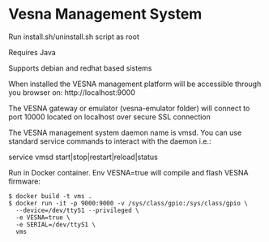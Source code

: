# Vesna Management System

Run install.sh/uninstall.sh script as root

Requires Java

Supports debian and redhat based sistems

When installed the VESNA management platform will be accessible
through you browser on: http://localhost:9000

The VESNA gateway or emulator (vesna-emulator folder)
will connect to port 10000 located on localhost
over secure SSL connection

The VESNA management system daemon name is vmsd. You can
use standard service commands to interact with the daemon i.e.:

service vmsd start|stop|restart|reload|status

Run in Docker container. Env VESNA=true will compile and flash VESNA firmware:

    $ docker build -t vms .
    $ docker run -it -p 9000:9000 -v /sys/class/gpio:/sys/class/gpio \
      --device=/dev/ttyS1 --privileged \
      -e VESNA=true \
      -e SERIAL=/dev/ttyS1 \
      vms
